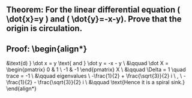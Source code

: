 ## Theorem: For the linear differential equation \( \dot{x}=y \) and \( \dot{y}=-x-y). Prove that the origin is circulation.


## Proof: \begin{align*}
&\text{d) }  \dot x = y \text{ and } \dot y = -x - y  \\
&\qquad \dot X = \begin{pmatrix} 0 & 1 \\ -1 & -1  \end{pmatrix} X \\
&\qquad  \Delta = 1 \quad trace = -1 \\
&\qquad eigenvalues \  -\frac{1}{2} + \frac{\sqrt{3}}{2} i  \ , \ -\frac{1}{2} - \frac{\sqrt{3}}{2} i  \\
&\qquad \text{Hence it is a spiral sink.} 
\end{align*}